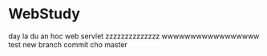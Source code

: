 # WebStudy
day la du an hoc web servlet
zzzzzzzzzzzzzz
wwwwwwwwwwwwwwwww
test new branch
commit cho master